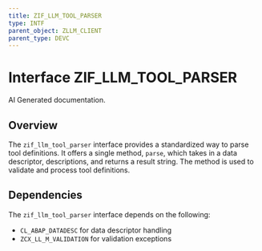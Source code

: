```yaml
---
title: ZIF_LLM_TOOL_PARSER
type: INTF
parent_object: ZLLM_CLIENT
parent_type: DEVC
---
```


# Interface ZIF_LLM_TOOL_PARSER

AI Generated documentation.
## Overview
The `zif_llm_tool_parser` interface provides a standardized way to parse tool definitions. It offers a single method, `parse`, which takes in a data descriptor, descriptions, and returns a result string. The method is used to validate and process tool definitions.

## Dependencies
The `zif_llm_tool_parser` interface depends on the following:

* `CL_ABAP_DATADESC` for data descriptor handling
* `ZCX_LL_M_VALIDATION` for validation exceptions

